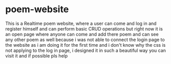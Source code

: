# poem-website
This is a Realtime poem website, where a user can come and log in and register himself and can perform basic CRUD operations
but right now it is an open page where anyone can come and add there poem and can see any other poem as well 
because i was not able to connect the login page to the website as i am doing it for the first time 
and i don't know why the css is not applying to the log in page, i designed it in such a beautiful way you can visit it and if possible pls help
